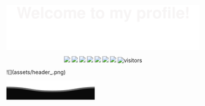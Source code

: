 ![](assets/Bottom_up.svg)

<!--   my-icons -->
<p align="center">
    <a href="https://github.com/riofutab/riofutab"><img src="https://img.shields.io/badge/status-updating-brightgreen.svg"></a>
    <a href="https://en.cppreference.com/w/cpp/20"><img src="https://img.shields.io/badge/C++-20-blue"></a>
    <a href="https://go.dev/"><img src="https://img.shields.io/badge/Golang-1.18-blue"></a>
    <a href="https://github.com/python/cpython"><img src="https://img.shields.io/badge/Python-3.10-FF1493.svg"></a>
    <a href="https://github.com/riofutab/riofutab/graphs/contributors"><img src="https://img.shields.io/github/contributors/riofutab/riofutab?color=blue"></a>
    <a href="https://github.com/riofutab/riofutab/stargazers"><img src="https://img.shields.io/github/stars/riofutab/riofutab.svg?logo=github"></a>
    <a href="https://github.com/riofutab/riofutab/network/members"><img src="https://img.shields.io/github/forks/riofutab/riofutab.svg?color=blue&logo=github"></a>
    <img src="https://visitor-badge.laobi.icu/badge?page_id=riofutab.riofutab" alt="visitors"/>   
</p>
![](assets/header_.png)




![](assets/Bottom_down.svg)
